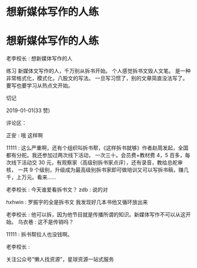 # 想新媒体写作的人练

# 想新媒体写作的人练

老李校长 : 想新媒体写作的人

练习 新媒体文写作的人，千万别从拆书开始。 个人感觉拆书文毁人文笔。 是一种非常格式化，模式化，八股文的写法。 一旦写习惯了，别的文章简直没法写了。 要写也要学习从热点文开始。

切记

2019-01-01(33 赞)

评论区：

正安 : 哦 这样啊

11111 : 这么严重啊，还有个组织叫拆书帮，《这样拆书就够》作者赵周发起，全国都有分舵。我还参加过两次线下活动， 一次三十。会员费+教材费 4，5 百多，每次线下活动交 30 元，有观察家（高级别拆书家点评），还有录音，教给总舵审核， 一共 9 个级别，升级成为最高级别拆书家即可做培训又可以写拆书稿，赚几千，上万元。看来……

老李校长 : 今天谁爱看拆书文？ zdb : 说的对

hxhwin : 罗振宇的全是拆书文 我发现好几本书他又循环放出来

老李校长 : 他可以拆，因为他节目就是传播所谓的知识。新媒体写作不可以从这开始。 乌衣巷 : 这不是传销吗？

11111 : 拆书帮拉人也没钱啊。

老李校长 :

关注公众号"懒人找资源"，星球资源一站式服务